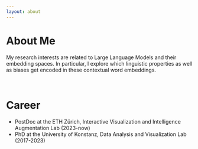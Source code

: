 ```yaml
---
layout: about 
---
```


# About Me
My research interests are related to Large Language Models and their embedding spaces. In particular, I explore which linguistic properties as well as biases get encoded in these contextual word embeddings.

<br/>

# Career
* PostDoc at the ETH Zürich, Interactive Visualization and Intelligence Augmentation Lab (2023-now)
* PhD at the University of Konstanz, Data Analysis and Visualization Lab (2017-2023)

